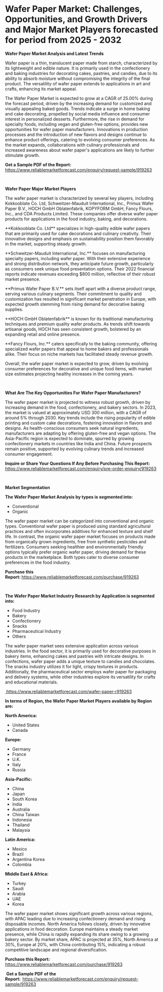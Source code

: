 <p><h1>Wafer Paper Market: Challenges, Opportunities, and Growth Drivers and Major Market Players forecasted for period from 2025 - 2032</h1></p><p><strong>Wafer Paper Market Analysis and Latest Trends</strong></p>
<p><p>Wafer paper is a thin, translucent paper made from starch, characterized by its lightweight and edible nature. It is primarily used in the confectionery and baking industries for decorating cakes, pastries, and candies, due to its ability to absorb moisture without compromising the integrity of the final product. The versatility of wafer paper extends to applications in art and crafts, enhancing its market appeal.</p><p>The Wafer Paper Market is expected to grow at a CAGR of 25.00% during the forecast period, driven by the increasing demand for customized and visually appealing baked goods. Trends indicate a surge in home baking and cake decorating, propelled by social media influence and consumer interest in personalized desserts. Furthermore, the rise in demand for specialty foods, including vegan and gluten-free options, provides new opportunities for wafer paper manufacturers. Innovations in production processes and the introduction of new flavors and designs continue to enhance product offerings, catering to evolving consumer preferences. As the market expands, collaborations with culinary professionals and increased awareness about wafer paper's applications are likely to further stimulate growth.</p></p>
<p><strong>Get a Sample PDF of the Report:&nbsp;</strong> <a href="https://www.reliablemarketforecast.com/enquiry/request-sample/919263?utm_campaign=3189&utm_medium=2&utm_source=Github&utm_content=ia&utm_term=16042025&utm_id=wafer-paper">https://www.reliablemarketforecast.com/enquiry/request-sample/919263</a></p>
<p>&nbsp;</p>
<p><strong>Wafer Paper Major Market Players</strong></p>
<p><p>The wafer paper market is characterized by several key players, including Kokkooblate Co. Ltd, Schweitzer-Mauduit International, Inc., Primus Wafer Paper B.V., HOCH GmbH Oblatenfabrik, KOPYFORM GmbH, Fancy Flours, Inc., and CDA Products Limited. These companies offer diverse wafer paper products for applications in the food industry, baking, and decorations.</p><p>**Kokkooblate Co. Ltd** specializes in high-quality edible wafer papers that are primarily used for cake decorations and culinary creativity. Their innovative designs and emphasis on sustainability position them favorably in the market, supporting steady growth. </p><p>**Schweitzer-Mauduit International, Inc.** focuses on manufacturing specialty papers, including wafer paper. With their extensive experience and strong distribution network, they anticipate future growth, particularly as consumers seek unique food presentation options. Their 2022 financial reports indicate revenues exceeding $800 million, reflective of their robust market presence.</p><p>**Primus Wafer Paper B.V.** sets itself apart with a diverse product range, serving various culinary segments. Their commitment to quality and customization has resulted in significant market penetration in Europe, with expected growth stemming from rising demand for decorative baking supplies.</p><p>**HOCH GmbH Oblatenfabrik** is known for its traditional manufacturing techniques and premium quality wafer products. As trends shift towards artisanal goods, HOCH has seen consistent growth, bolstered by an expanding retail and online presence.</p><p>**Fancy Flours, Inc.** caters specifically to the baking community, offering specialized wafer papers that appeal to home bakers and professionals alike. Their focus on niche markets has facilitated steady revenue growth.</p><p>Overall, the wafer paper market is expected to grow, driven by evolving consumer preferences for decorative and unique food items, with market size estimates projecting healthy increases in the coming years.</p></p>
<p>&nbsp;</p>
<p><strong>What Are The Key Opportunities For Wafer Paper Manufacturers?</strong></p>
<p><p>The wafer paper market is projected to witness robust growth, driven by increasing demand in the food, confectionery, and bakery sectors. In 2023, the market is valued at approximately USD 300 million, with a CAGR of around 5% through 2030. Key trends include the rising popularity of edible printing and custom cake decorations, fostering innovation in flavors and designs. As health-conscious consumers seek natural ingredients, manufacturers are adapting by offering gluten-free and vegan options. The Asia-Pacific region is expected to dominate, spurred by growing confectionery markets in countries like India and China. Future prospects remain positive, supported by evolving culinary trends and increased consumer engagement.</p></p>
<p><strong>Inquire or Share Your Questions If Any Before Purchasing This Report:</strong> <a href="https://www.reliablemarketforecast.com/enquiry/pre-order-enquiry/919263?utm_campaign=3189&utm_medium=2&utm_source=Github&utm_content=ia&utm_term=16042025&utm_id=wafer-paper">https://www.reliablemarketforecast.com/enquiry/pre-order-enquiry/919263</a></p>
<p>&nbsp;</p>
<p><strong>Market Segmentation</strong></p>
<p><strong>The Wafer Paper Market Analysis by types is segmented into:</strong></p>
<p><ul><li>Conventional</li><li>Organic</li></ul></p>
<p><p>The wafer paper market can be categorized into conventional and organic types. Conventional wafer paper is produced using standard agricultural practices and often incorporates additives for enhanced texture and shelf life. In contrast, the organic wafer paper market focuses on products made from organically grown ingredients, free from synthetic pesticides and fertilizers. Consumers seeking healthier and environmentally friendly options typically prefer organic wafer paper, driving demand for these products in the marketplace. Both types cater to diverse consumer preferences in the food industry.</p></p>
<p><strong>Purchase this Report:&nbsp;</strong><a href="https://www.reliablemarketforecast.com/purchase/919263?utm_campaign=3189&utm_medium=2&utm_source=Github&utm_content=ia&utm_term=16042025&utm_id=wafer-paper">https://www.reliablemarketforecast.com/purchase/919263</a></p>
<p>&nbsp;</p>
<p><strong>The Wafer Paper Market Industry Research by Application is segmented into:</strong></p>
<p><ul><li>Food Industry</li><li>Bakery</li><li>Confectionery</li><li>Snacks</li><li>Pharmaceutical Industry</li><li>Others</li></ul></p>
<p><p>The wafer paper market sees extensive application across various industries. In the food sector, it is primarily used for decorative purposes in bakery items, enhancing cakes and pastries with intricate designs. In confections, wafer paper adds a unique texture to candies and chocolates. The snacks industry utilizes it for light, crispy textures in products. Additionally, the pharmaceutical sector employs wafer paper for packaging and delivery systems, while other industries explore its versatility for crafts and educational materials.</p></p>
<p><a href="https://www.reliablemarketforecast.com/wafer-paper-r919263?utm_campaign=3189&utm_medium=2&utm_source=Github&utm_content=ia&utm_term=16042025&utm_id=wafer-paper">&nbsp;https://www.reliablemarketforecast.com/wafer-paper-r919263</a></p>
<p><strong>In terms of Region, the Wafer Paper Market Players available by Region are:</strong></p>
<p>
    <p> <strong> North America: </strong>
        <ul>
            <li>United States</li>
            <li>Canada</li>
        </ul>
        </p> 
    <p> <strong> Europe: </strong>
        <ul>
            <li>Germany</li>
            <li>France</li>
            <li>U.K.</li>
            <li>Italy</li>
            <li>Russia</li>
        </ul>
        </p> 
    <p> <strong> Asia-Pacific: </strong>
        <ul>
            <li>China</li>
            <li>Japan</li>
            <li>South Korea</li>
            <li>India</li>
            <li>Australia</li>
            <li>China Taiwan</li>
            <li>Indonesia</li>
            <li>Thailand</li>
            <li>Malaysia</li>
        </ul>
        </p> 
    <p> <strong> Latin America: </strong>
        <ul>
            <li>Mexico</li>
            <li>Brazil</li>
            <li>Argentina Korea</li>
            <li>Colombia</li>
        </ul>
        </p> 
    <p> <strong> Middle East & Africa: </strong>
        <ul>
            <li>Turkey</li>
            <li>Saudi</li>
            <li>Arabia</li>
            <li>UAE</li>
            <li>Korea</li>
        </ul>
    </p>
    </p>
<p><p>The wafer paper market shows significant growth across various regions, with APAC leading due to increasing confectionery demand and rising disposable incomes. North America follows closely, driven by innovative applications in food decoration. Europe maintains a steady market presence, while China is rapidly expanding its share owing to a growing bakery sector. By market share, APAC is projected at 35%, North America at 30%, Europe at 20%, with China contributing 15%, indicating a robust competitive landscape and regional diversification.</p></p>
<p><strong>Purchase this Report: </strong><a href="https://www.reliablemarketforecast.com/purchase/919263?utm_campaign=3189&utm_medium=2&utm_source=Github&utm_content=ia&utm_term=16042025&utm_id=wafer-paper">https://www.reliablemarketforecast.com/purchase/919263</a></p>
<p>&nbsp;<strong>Get a Sample PDF of the Report:&nbsp;&nbsp;</strong><a href="https://www.reliablemarketforecast.com/enquiry/request-sample/919263?utm_campaign=3189&utm_medium=2&utm_source=Github&utm_content=ia&utm_term=16042025&utm_id=wafer-paper">https://www.reliablemarketforecast.com/enquiry/request-sample/919263</a></p>
<p><strong></strong></p>
<p><p></p><p></p><p></p></p>